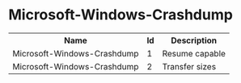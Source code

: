 # Microsoft-Windows-Crashdump

<table>
<colgroup><col/><col/><col/></colgroup>
<tr><th>Name</th><th>Id</th><th>Description</th></tr>
<tr><td>Microsoft-Windows-Crashdump</td><td>1</td><td>Resume capable</td></tr>
<tr><td>Microsoft-Windows-Crashdump</td><td>2</td><td>Transfer sizes</td></tr>
</table>
